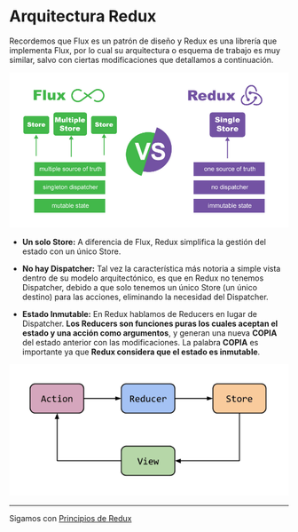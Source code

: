 # Arquitectura Redux

Recordemos que Flux es un patrón de diseño y Redux es una librería que implementa Flux, por lo cual su arquitectura o esquema de trabajo es muy similar, salvo con ciertas modificaciones que detallamos a continuación.

<p float="left">
    <img src="redux-vs-flux.jpg" alt="Workshop Redux en Angular con NgRx" width="600" />
</p>

- **Un solo Store:** A diferencia de Flux, Redux simplifica la gestión del estado con un único Store.

- **No hay Dispatcher:** Tal vez la característica más notoria a simple vista dentro de su modelo arquitectónico, es que en Redux no tenemos Dispatcher, debido a que solo tenemos un único Store (un único destino) para las acciones, eliminando la necesidad del Dispatcher.

- **Estado Inmutable:**  En Redux hablamos de Reducers en lugar de Dispatcher. **Los Reducers son funciones puras los cuales aceptan el estado y una acción como argumentos**, y generan una nueva **COPIA** del estado anterior con las modificaciones. La palabra **COPIA** es importante ya que **Redux considera que el estado es inmutable**.

<p float="left">
    <img src="redux-architect.png" alt="Workshop Redux en Angular con NgRx" width="550" />
</p>

---

Sigamos con [Principios de Redux](../3-redux/3-3-principios-redux.md)
